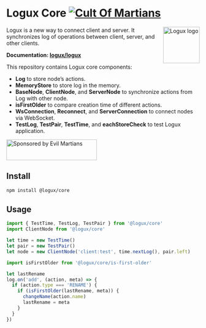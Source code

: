 # Logux Core [![Cult Of Martians][cult-img]][cult]

<img align="right" width="95" height="95" title="Logux logo"
     src="https://cdn.rawgit.com/logux/logux/master/logo.svg">

Logux is a new way to connect client and server. It synchronizes log
of operations between client, server, and other clients.

**Documentation: [logux/logux]**

This repository contains Logux core components:

* **Log** to store node’s actions.
* **MemoryStore** to store log in the memory.
* **BaseNode**, **ClientNode**, and **ServerNode** to synchronize actions
  from Log with other node.
* **isFirstOlder** to compare creation time of different actions.
* **WsConnection**, **Reconnect**, and **ServerConnection** to connect nodes
  via WebSocket.
* **TestLog**, **TestPair**, **TestTime**, and **eachStoreCheck**
  to test Logux application.

<a href="https://evilmartians.com/?utm_source=logux-core">
  <img src="https://evilmartians.com/badges/sponsored-by-evil-martians.svg"
       alt="Sponsored by Evil Martians" width="236" height="54">
</a>

[logux/logux]: https://github.com/logux/logux
[cult-img]: http://cultofmartians.com/assets/badges/badge.svg
[cult]: http://cultofmartians.com/done.html


## Install

```sh
npm install @logux/core
```


## Usage

```js
import { TestTime, TestLog, TestPair } from '@logux/core'
import ClientNode from '@logux/core'

let time = new TestTime()
let pair = new TestPair()
let node = new ClientNode('client:test', time.nextLog(), pair.left)
```

```js
import isFirstOlder from '@logux/core/is-first-older'

let lastRename
log.on('add', (action, meta) => {
  if (action.type === 'RENAME') {
    if (isFirstOlder(lastRename, meta)) {
      changeName(action.name)
      lastRename = meta
    }
  }
})
```
